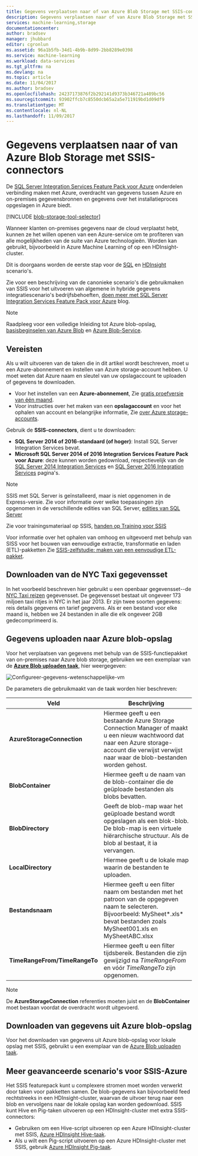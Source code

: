 ```yaml
---
title: Gegevens verplaatsen naar of van Azure Blob Storage met SSIS-connectors | Microsoft Docs
description: Gegevens verplaatsen naar of van Azure Blob Storage met SSIS-connectors.
services: machine-learning,storage
documentationcenter: 
author: bradsev
manager: jhubbard
editor: cgronlun
ms.assetid: 96a1b5fb-34d1-4b9b-8d99-2bb8289e0398
ms.service: machine-learning
ms.workload: data-services
ms.tgt_pltfrm: na
ms.devlang: na
ms.topic: article
ms.date: 11/04/2017
ms.author: bradsev
ms.openlocfilehash: 24237173876f2b292141d9373b346721a489bc56
ms.sourcegitcommit: 93902ffcb7c8550dcb65a2a5e711919bd1d09df9
ms.translationtype: MT
ms.contentlocale: nl-NL
ms.lasthandoff: 11/09/2017
---
```

# <a name="move-data-to-or-from-azure-blob-storage-using-ssis-connectors"></a>Gegevens verplaatsen naar of van Azure Blob Storage met SSIS-connectors
De [SQL Server Integration Services Feature Pack voor Azure](https://msdn.microsoft.com/library/mt146770.aspx) onderdelen verbinding maken met Azure, overdracht van gegevens tussen Azure en on-premises gegevensbronnen en gegevens over het installatieproces opgeslagen in Azure biedt.

[!INCLUDE [blob-storage-tool-selector](../../../includes/machine-learning-blob-storage-tool-selector.md)]

Wanneer klanten on-premises gegevens naar de cloud verplaatst hebt, kunnen ze het willen openen van een Azure-service om te profiteren van alle mogelijkheden van de suite van Azure technologieën. Worden kan gebruikt, bijvoorbeeld in Azure Machine Learning of op een HDInsight-cluster.

Dit is doorgaans worden de eerste stap voor de [SQL](sql-walkthrough.md) en [HDInsight](hive-walkthrough.md) scenario's.

Zie voor een beschrijving van de canonieke scenario's die gebruikmaken van SSIS voor het uitvoeren van algemene in hybride gegevens integratiescenario's bedrijfsbehoeften, [doen meer met SQL Server Integration Services Feature Pack voor Azure](http://blogs.msdn.com/b/ssis/archive/2015/06/25/doing-more-with-sql-server-integration-services-feature-pack-for-azure.aspx) blog.

> [!NOTE]
> Raadpleeg voor een volledige Inleiding tot Azure blob-opslag, [basisbeginselen van Azure Blob](../../storage/blobs/storage-dotnet-how-to-use-blobs.md) en [Azure Blob-Service](https://msdn.microsoft.com/library/azure/dd179376.aspx).
> 
> 

## <a name="prerequisites"></a>Vereisten
Als u wilt uitvoeren van de taken die in dit artikel wordt beschreven, moet u een Azure-abonnement en instellen van Azure storage-account hebben. U moet weten dat Azure naam en sleutel van uw opslagaccount te uploaden of gegevens te downloaden.

* Voor het instellen van een **Azure-abonnement**, Zie [gratis proefversie van één maand](https://azure.microsoft.com/pricing/free-trial/).
* Voor instructies over het maken van een **opslagaccount** en voor het ophalen van account en belangrijke informatie, Zie [over Azure storage-accounts](../../storage/common/storage-create-storage-account.md).

Gebruik de **SSIS-connectors**, dient u te downloaden:

* **SQL Server 2014 of 2016-standaard (of hoger)**: Install SQL Server Integration Services bevat.
* **Microsoft SQL Server 2014 of 2016 Integration Services Feature Pack voor Azure**: deze kunnen worden gedownload, respectievelijk van de [SQL Server 2014 Integration Services](http://www.microsoft.com/download/details.aspx?id=47366) en [SQL Server 2016 Integration Services](https://www.microsoft.com/download/details.aspx?id=49492) pagina's.

> [!NOTE]
> SSIS met SQL Server is geïnstalleerd, maar is niet opgenomen in de Express-versie. Zie voor informatie over welke toepassingen zijn opgenomen in de verschillende edities van SQL Server, [edities van SQL Server](http://www.microsoft.com/en-us/server-cloud/products/sql-server-editions/)
> 
> 

Zie voor trainingsmateriaal op SSIS, [handen op Training voor SSIS](http://www.microsoft.com/download/details.aspx?id=20766)

Voor informatie over het ophalen van omhoog en uitgevoerd met behulp van SISS voor het bouwen van eenvoudige extractie, transformatie en laden (ETL)-pakketten Zie [SSIS-zelfstudie: maken van een eenvoudige ETL-pakket](https://msdn.microsoft.com/library/ms169917.aspx).

## <a name="download-nyc-taxi-dataset"></a>Downloaden van de NYC Taxi gegevensset
In het voorbeeld beschreven hier gebruikt u een openbaar gegevensset--de [NYC Taxi reizen](http://www.andresmh.com/nyctaxitrips/) gegevensset. De gegevensset bestaat uit ongeveer 173 miljoen taxi ritjes in NYC in het jaar 2013. Er zijn twee soorten gegevens: reis details gegevens en tarief gegevens. Als er een bestand voor elke maand is, hebben we 24 bestanden in alle die elk ongeveer 2GB gedecomprimeerd is.

## <a name="upload-data-to-azure-blob-storage"></a>Gegevens uploaden naar Azure blob-opslag
Voor het verplaatsen van gegevens met behulp van de SSIS-functiepakket van on-premises naar Azure blob storage, gebruiken we een exemplaar van de [ **Azure Blob uploaden taak**](https://msdn.microsoft.com/library/mt146776.aspx), hier weergegeven:

![Configureer-gegevens-wetenschappelijke-vm](./media/move-data-to-azure-blob-using-ssis/ssis-azure-blob-upload-task.png)

De parameters die gebruikmaakt van de taak worden hier beschreven:

| Veld | Beschrijving |
| --- | --- |
| **AzureStorageConnection** |Hiermee geeft u een bestaande Azure Storage Connection Manager of maakt u een nieuw wachtwoord dat naar een Azure storage-account die verwijst verwijst naar waar de blob-bestanden worden gehost. |
| **BlobContainer** |Hiermee geeft u de naam van de blob-container die de geüploade bestanden als blobs bevatten. |
| **BlobDirectory** |Geeft de blob-map waar het geüploade bestand wordt opgeslagen als een blok-blob. De blob-map is een virtuele hiërarchische structuur. Als de blob al bestaat, it ia vervangen. |
| **LocalDirectory** |Hiermee geeft u de lokale map waarin de bestanden te uploaden. |
| **Bestandsnaam** |Hiermee geeft u een filter naam om bestanden met het patroon van de opgegeven naam te selecteren. Bijvoorbeeld: MySheet\*.xls\* bevat bestanden zoals MySheet001.xls en MySheetABC.xlsx |
| **TimeRangeFrom/TimeRangeTo** |Hiermee geeft u een filter tijdsbereik. Bestanden die zijn gewijzigd na *TimeRangeFrom* en vóór *TimeRangeTo* zijn opgenomen. |

> [!NOTE]
> De **AzureStorageConnection** referenties moeten juist en de **BlobContainer** moet bestaan voordat de overdracht wordt uitgevoerd.
> 
> 

## <a name="download-data-from-azure-blob-storage"></a>Downloaden van gegevens uit Azure blob-opslag
Voor het downloaden van gegevens uit Azure blob-opslag voor lokale opslag met SSIS, gebruikt u een exemplaar van de [Azure Blob uploaden taak](https://msdn.microsoft.com/library/mt146779.aspx).

## <a name="more-advanced-ssis-azure-scenarios"></a>Meer geavanceerde scenario's voor SSIS-Azure
Het SSIS featurepack kunt u complexere stromen moet worden verwerkt door taken voor pakketten samen. De blob-gegevens kan bijvoorbeeld feed rechtstreeks in een HDInsight-cluster, waarvan de uitvoer terug naar een blob en vervolgens naar de lokale opslag kan worden gedownload. SSIS kunt Hive en Pig-taken uitvoeren op een HDInsight-cluster met extra SSIS-connectors:

* Gebruiken om een Hive-script uitvoeren op een Azure HDInsight-cluster met SSIS, [Azure HDInsight Hive-taak](https://msdn.microsoft.com/library/mt146771.aspx).
* Als u wilt een Pig-script uitvoeren op een Azure HDInsight-cluster met SSIS, gebruik [Azure HDInsight Pig-taak](https://msdn.microsoft.com/library/mt146781.aspx).


